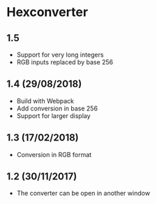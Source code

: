 # Hexconverter

## 1.5

* Support for very long integers
* RGB inputs replaced by base 256

## 1.4 (29/08/2018)

* Build with Webpack
* Add conversion in base 256
* Support for larger display

## 1.3 (17/02/2018)

* Conversion in RGB format

## 1.2 (30/11/2017)

* The converter can be open in another window